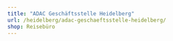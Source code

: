 ```yaml
---
title: "ADAC Geschäftsstelle Heidelberg"
url: /heidelberg/adac-geschaeftsstelle-heidelberg/
shop: Reisebüro
---
```

